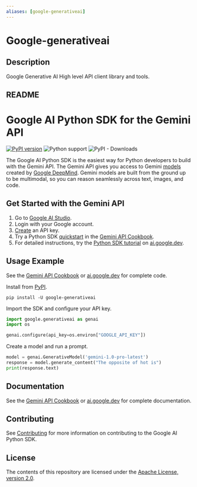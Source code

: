 ```yaml
---
aliases: [google-generativeai]
---
```


# Google-generativeai

## Description

Google Generative AI High level API client library and tools.

## README

# Google AI Python SDK for the Gemini API

[![PyPI version](https://badge.fury.io/py/google-generativeai.svg)](https://badge.fury.io/py/google-generativeai)
![Python support](https://img.shields.io/pypi/pyversions/google-generativeai)
![PyPI - Downloads](https://img.shields.io/pypi/dd/google-generativeai)

The Google AI Python SDK is the easiest way for Python developers to build with the Gemini API. The Gemini API gives you access to Gemini [models](https://ai.google.dev/models/gemini) created by [Google DeepMind](https://deepmind.google/technologies/gemini/#introduction). Gemini models are built from the ground up to be multimodal, so you can reason seamlessly across text, images, and code.

## Get Started with the Gemini API

1. Go to [Google AI Studio](https://aistudio.google.com/).
2. Login with your Google account.
3. [Create](https://aistudio.google.com/app/apikey) an API key.
4. Try a Python SDK [quickstart](https://github.com/google-gemini/gemini-api-cookbook/blob/main/quickstarts/Prompting.ipynb) in the [Gemini API Cookbook](https://github.com/google-gemini/gemini-api-cookbook/).
5. For detailed instructions, try the
[Python SDK tutorial](https://ai.google.dev/tutorials/python_quickstart) on [ai.google.dev](https://ai.google.dev).

## Usage Example

See the [Gemini API Cookbook](https://github.com/google-gemini/gemini-api-cookbook/) or [ai.google.dev](https://ai.google.dev) for complete code.

Install from [PyPI](https://pypi.org/project/google-generativeai).

`pip install -U google-generativeai`

Import the SDK and configure your API key.

```python
import google.generativeai as genai
import os

genai.configure(api_key=os.environ["GOOGLE_API_KEY"])
```

Create a model and run a prompt.

```python
model = genai.GenerativeModel('gemini-1.0-pro-latest')
response = model.generate_content("The opposite of hot is")
print(response.text)
```

## Documentation

See the [Gemini API Cookbook](https://github.com/google-gemini/gemini-api-cookbook/) or [ai.google.dev](https://ai.google.dev) for complete documentation.

## Contributing

See [Contributing](https://github.com/google/generative-ai-python/blob/main/CONTRIBUTING.md) for more information on contributing to the Google AI Python SDK.

## License

The contents of this repository are licensed under the [Apache License, version 2.0](http://www.apache.org/licenses/LICENSE-2.0).
